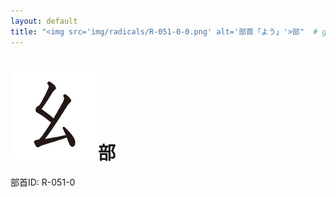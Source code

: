 ```yaml
---
layout: default
title: "<img src='img/radicals/R-051-0-0.png' alt='部首「よう」'>部"  # glyphをタイトルに使用
---
```


# <img src='img/radicals/R-051-0-0.png' alt='部首「よう」'>部
部首ID: R-051-0
